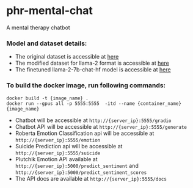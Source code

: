 # phr-mental-chat
A mental therapy chatbot

### Model and dataset details:
- The original dataset is accessible at [here](https://huggingface.co/datasets/jerryjalapeno/nart-100k-synthetic)
- The modified dataset for llama-2 format is accessible at [here](https://huggingface.co/datasets/vibhorag101/phr-mental-therapy-dataset-conversational-format)
- The finetuned llama-2-7b-chat-hf model is accessible at [here](https://huggingface.co/vibhorag101/llama-2-7b-chat-hf-phr_mental_therapy_v2)

### To build the docker image, run following commands:
```
docker build -t {image_name} .
docker run --gpus all -p 5555:5555  -itd --name {container_name} {image_name}
```
- Chatbot will be accessible at `http://{server_ip}:5555/gradio`
- Chatbot API will be accessible at `http://{server_ip}:5555/generate`
- Roberta Emotion Classification api will be accessible at `http://{server_ip}:5555/emotion`
- Suicide Prediction api will be accessible at `http://{server_ip}:5555/suicide`
- Plutchik Emotion API available at `http://{server_ip}:5000/predict_sentiment` and `http://{server_ip}:5000/predict_sentiment_scores`
- The API docs are available at `http://{server_ip}:5555/docs`
